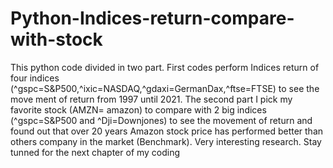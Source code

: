 # Python-Indices-return-compare-with-stock
This python code divided in two part. First codes perform Indices return of four indices (^gspc=S&P500,^ixic=NASDAQ,^gdaxi=GermanDax,^ftse=FTSE) to see the move ment of return from 1997 until 2021. The second part I pick my favorite stock (AMZN= amazon) to compare with 2 big indices (^gspc=S&P500 and ^Dji=Downjones) to see the movement of return and found out that over 20 years Amazon stock price has performed better than others company in the market (Benchmark). Very interesting research. Stay tunned for the next chapter of my coding 
